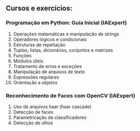 ## Cursos e exercícios:

### Programação em Python: Guia Inicial (IAExpert)

1. Operações matemáticas e manipulação de strings
2. Operadores lógicos e condicionais
3. Estruturas de repetiação
4. Tuplas, listas, dicionários, conjuntos e matrizes
5. Funções
6. Módulos úteis
7. Tratamento de erros e exceções
8. Manipulação de arquivos de texto
9. Expressões regulares
10. Orientação a objetos

### Reconhecimento de Faces com OpenCV (IAExpert)

1. Uso de arquivos haar (haar cascade)
2. Detecção de faces 
3. Parametricação de classificadores
4. Detecção de olhos
